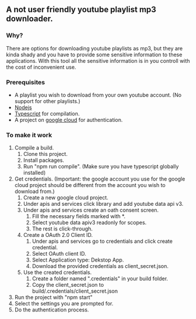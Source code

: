 ## A not user friendly youtube playlist mp3 downloader.

### Why?
There are options for downloading youtube playlists as mp3, but they are kinda shady and you have to provide some sensitive information to these applications.
With this tool all the sensitive information is in you controll with the cost of inconvenient use.

### Prerequisites

* A playlist you wish to download from your own youtube account. (No support for other playlists.)
* [Nodejs](https://nodejs.org)
* [Typescript](https://www.npmjs.com/package/typescript) for compilation.
* A project on [google cloud](console.cloud.google.com/) for authentication.

### To make it work
1. Compile a build.
    1. Clone this project.
    1. Install packages.
    1. Run "npm run compile". (Make sure you have typescript globally installed)
1. Get credentials. (Important: the google account you use for the google cloud project should be different from the account you wish to download from.)
    1. Create a new google cloud project.
    1. Under apis and services click library and add youtube data api v3.
    1. Under apis and services create an oath consent screen.
        1. Fill the necessary fields marked with *.
        1. Select youtube data apiv3 readonly for scopes.
        1. The rest is click-through.
    1. Create a OAuth 2.0 Client ID.
        1. Under apis and services go to credentials and click create credential.
        1. Select OAuth client ID.
        1. Select Application type: Dekstop App.
        1. Download the provided credentials as client_secret.json.
    1. Use the created credentials.
        1. Create a folder named ".credentials" in your build folder.
        1. Copy the client_secret.json to build/.credentials/client_secret.json
1. Run the project with "npm start"
1. Select the settings you are prompted for.
1. Do the authentication process.
    